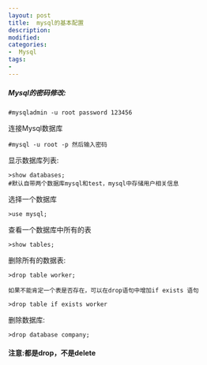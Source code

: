```yaml
---
layout: post
title:  mysql的基本配置
description: 
modified: 
categories: 
-  Mysql
tags:
- 
---
```


##### Mysql的密码修改:

	#mysqladmin -u root password 123456

连接Mysql数据库

	#mysql -u root -p 然后输入密码


显示数据库列表:

	>show databases;
	#默认自带两个数据库mysql和test，mysql中存储用户相关信息


选择一个数据库

	>use mysql;


查看一个数据库中所有的表
	
	>show tables;

删除所有的数据表:
	
	>drop table worker;

	如果不能肯定一个表是否存在，可以在drop语句中增加if exists 语句

	>drop table if exists worker

删除数据库:

	>drop database company;

#### 注意:都是drop，不是delete

